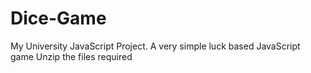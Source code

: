 # Dice-Game
My University JavaScript Project. A very simple luck based JavaScript game
Unzip the files required
